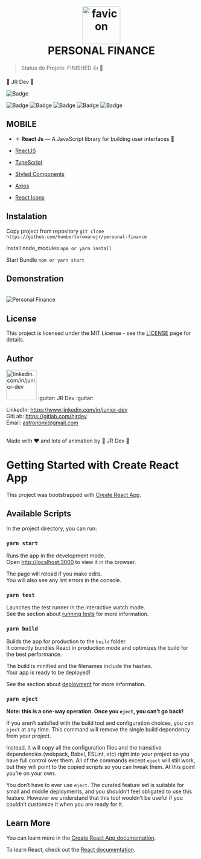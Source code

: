 <h1 align="center">
  <img src="https://i.ibb.co/0c5jqdx/favicon.png" alt="favicon" width="100" height="100" border="0">
<br>
PERSONAL FINANCE
</h1>

> Status do Projeto: FINISHED 👍 🤟

:guitar: JR Dev :guitar:

![Badge](https://img.shields.io/static/v1?label=reactnative&message=FrameWork&color=blue&style=for-the-badge&logo=REACT)

![Badge](https://img.shields.io/github/issues/humbertoromanojr/personal-finance?logo=visual-studio-code&style=plastic&logo=appveyor)
![Badge](https://img.shields.io/github/forks/humbertoromanojr/personal-finance)
![Badge](https://img.shields.io/github/stars/humbertoromanojr/personal-finance)
![Badge](https://img.shields.io/github/license/humbertoromanojr/personal-finance)
![Badge](https://img.shields.io/twitter/url?url=https%3A%2F%2Fgithub.com%2Fhumbertoromanojr%2Fpersonal-finance)

## MOBILE
- ⚛️ **React Js** — A JavaScript library for building user interfaces :sparkling_heart:

-   [ReactJS](https://reactjs.org/)
-   [TypeScript](https://www.typescriptlang.org/)
-   [Styled Components](https://www.styled-components.com/)
-   [Axios](https://github.com/axios/axios)
-   [React Icons](https://github.com/oblador/react-native-vector-icons)



## Instalation
Copy project from repository
`git clone https://github.com/humbertoromanojr/personal-finance`

Install node_modules
`npm or yarn install`

Start Bundle
`npm or yarn start`


## Demonstration
<br>
  <img src="https://i.ibb.co/fGp6FkM/personal-finance.png" alt="Personal Finance" border="0">
<br>


## License
This project is licensed under the MIT License - see the [LICENSE](https://opensource.org/licenses/MIT) page for details.


## Author
<img src="https://avatars1.githubusercontent.com/u/6500430?s=460&u=42d7e22fa1c77b061505fe1cfc3fcaa3e2a4d1e5&v=4" width="80" alt="linkedin.com/in/junior-dev">
:guitar: JR Dev :guitar:
<br />

LinkedIn: https://www.linkedin.com/in/junior-dev <br />
GitLab: https://gitlab.com/hjrdev <br />
Email: astronomi@gmail.com <br />
<br />

Made with :heart: and lots of animation by :guitar: JR Dev :guitar:


###


# Getting Started with Create React App

This project was bootstrapped with [Create React App](https://github.com/facebook/create-react-app).

## Available Scripts

In the project directory, you can run:

### `yarn start`

Runs the app in the development mode.\
Open [http://localhost:3000](http://localhost:3000) to view it in the browser.

The page will reload if you make edits.\
You will also see any lint errors in the console.

### `yarn test`

Launches the test runner in the interactive watch mode.\
See the section about [running tests](https://facebook.github.io/create-react-app/docs/running-tests) for more information.

### `yarn build`

Builds the app for production to the `build` folder.\
It correctly bundles React in production mode and optimizes the build for the best performance.

The build is minified and the filenames include the hashes.\
Your app is ready to be deployed!

See the section about [deployment](https://facebook.github.io/create-react-app/docs/deployment) for more information.

### `yarn eject`

**Note: this is a one-way operation. Once you `eject`, you can’t go back!**

If you aren’t satisfied with the build tool and configuration choices, you can `eject` at any time. This command will remove the single build dependency from your project.

Instead, it will copy all the configuration files and the transitive dependencies (webpack, Babel, ESLint, etc) right into your project so you have full control over them. All of the commands except `eject` will still work, but they will point to the copied scripts so you can tweak them. At this point you’re on your own.

You don’t have to ever use `eject`. The curated feature set is suitable for small and middle deployments, and you shouldn’t feel obligated to use this feature. However we understand that this tool wouldn’t be useful if you couldn’t customize it when you are ready for it.

## Learn More

You can learn more in the [Create React App documentation](https://facebook.github.io/create-react-app/docs/getting-started).

To learn React, check out the [React documentation](https://reactjs.org/).
